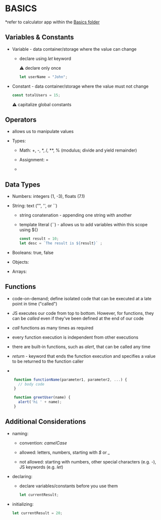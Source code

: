 # BASICS

*refer to calculator app within the [Basics folder](/Basics/calculator/)

## Variables & Constants

- Variable - data container/storage where the value can change

  - declare using *let* keyword

    :warning: declare only once

    ```JavaScript
    let userName = "John";
    ```

- Constant - data container/storage where the value must not change

    ```JavaScript
    const totalUsers = 15;
    ```

    :warning: capitalize global constants

## Operators

- allows us to manipulate values

- Types:

  - Math: +, -, *, /, **, % (modulus; divide and yield remainder)

  - Assignment: =

  - 

## Data Types

- Numbers: integers (1, -3), floats (7.1)

- String: text ("", '', or ``)

  - string conatenation - appending one string with another

  - template literal (``) - allows us to add variables within this scope using ${}

    ```JavaScript
    const result = 10;
    let desc = `The result is ${result}` ;
    ```

- Booleans: true, false

- Objects: 

- Arrays: 

## Functions

- code-on-demand; define isolated code that can be executed at a late point in time ("called")

- JS executes our code from top to bottom. However, for functions, they can be *called* even if they've been defined at the end of our code

- *call* functions as many times as required

- every function execution is independent from other executions

- there are built-in functions, such as *alert*, that can be called any time

- *return* - keyword that ends the function execution and specifies a value to be returned to the function caller

- 

  ```JavaScript
      function functionName(parameter1, parameter2, ...) {
        // body code
      }
  ```

  ```JavaScript
      function greetUser(name) {
        alert('hi ' + name);
      }
  ```

## Additional Considerations

- naming:

  - convention: *camelCase*

  - allowed: letters, numbers, starting with *$* or *_*

  - not allowed: starting with numbers, other special characters (e.g. *-*), JS keywords (e.g. *let*)

- declaring:

  - declare variables/constants before you use them

    ```JavaScript
    let currentResult;
    ```

- initializing:

    ```JavaScript
    let currentResult = 20;
    ```

